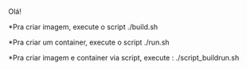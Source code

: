 Olá!

*Pra criar imagem, execute o script 
./build.sh

*Pra criar um container, execute o script
./run.sh

*Pra criar imagem e container via script, execute : 
./script_buildrun.sh
